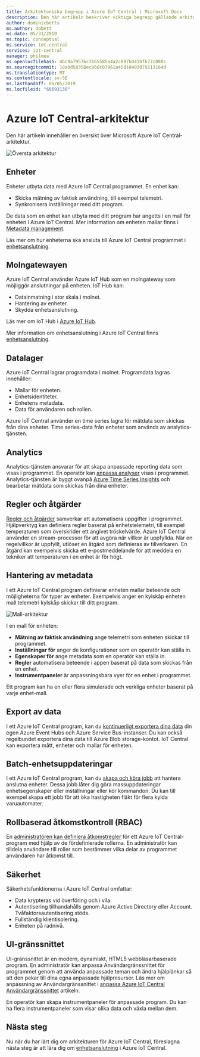 ```yaml
---
title: Arkitektoniska begrepp i Azure IoT Central | Microsoft Docs
description: Den här artikeln beskriver viktiga begrepp gällande arkitekturen i Azure IoT Central
author: dominicbetts
ms.author: dobett
ms.date: 05/31/2019
ms.topic: conceptual
ms.service: iot-central
services: iot-central
manager: philmea
ms.openlocfilehash: 4bc9a79576c3165585a4a2c897bd41bfb77c080c
ms.sourcegitcommit: 18a0d58358ec860c87961a45d10403079113164d
ms.translationtype: MT
ms.contentlocale: sv-SE
ms.lasthandoff: 06/05/2019
ms.locfileid: "66693130"
---
```

# <a name="azure-iot-central-architecture"></a>Azure IoT Central-arkitektur

Den här artikeln innehåller en översikt över Microsoft Azure IoT Central-arkitektur.

![Översta arkitektur](media/concepts-architecture/architecture.png)

## <a name="devices"></a>Enheter

Enheter utbyta data med Azure IoT Central programmet. En enhet kan:

- Skicka mätning av faktisk användning, till exempel telemetri.
- Synkronisera inställningar med ditt program.

De data som en enhet kan utbyta med ditt program har angetts i en mall för enheten i Azure IoT Central. Mer information om enheten mallar finns i [Metadata management](#metadata-management).

Läs mer om hur enheterna ska ansluta till Azure IoT Central programmet i [enhetsanslutning](concepts-connectivity.md).

## <a name="cloud-gateway"></a>Molngatewayen

Azure IoT Central använder Azure IoT Hub som en molngateway som möjliggör anslutningar på enheten. IoT Hub kan:

- Datainmatning i stor skala i molnet.
- Hantering av enheter.
- Skydda enhetsanslutning.

Läs mer om IoT Hub i [Azure IoT Hub](https://docs.microsoft.com/azure/iot-hub/).

Mer information om enhetsanslutning i Azure IoT Central finns [enhetsanslutning](concepts-connectivity.md).

## <a name="data-stores"></a>Datalager

Azure IoT Central lagrar programdata i molnet. Programdata lagras innehåller:

- Mallar för enheten.
- Enhetsidentiteter.
- Enhetens metadata.
- Data för användaren och rollen.

Azure IoT Central använder en time series lagra för mätdata som skickas från dina enheter. Time series-data från enheter som används av analytics-tjänsten.

## <a name="analytics"></a>Analytics

Analytics-tjänsten ansvarar för att skapa anpassade reporting data som visas i programmet. En operatör kan [anpassa analyser](howto-create-analytics.md) visas i programmet. Analytics-tjänsten är byggt ovanpå [Azure Time Series Insights](https://azure.microsoft.com/services/time-series-insights/) och bearbetar mätdata som skickas från dina enheter.

## <a name="rules-and-actions"></a>Regler och åtgärder

[Regler och åtgärder](howto-create-telemetry-rules.md) samverkar att automatisera uppgifter i programmet. Hjälpverktyg kan definiera regler baserat på enhetstelemetri, till exempel temperaturen som överskrider ett angivet tröskelvärde. Azure IoT Central använder en stream-processor för att avgöra när villkor är uppfyllda. När en regelvillkor är uppfyllt, utlöser en åtgärd som definieras av tillverkaren. En åtgärd kan exempelvis skicka ett e-postmeddelande för att meddela en tekniker att temperaturen i en enhet är för högt.

## <a name="metadata-management"></a>Hantering av metadata

I ett Azure IoT Central program definierar enheten mallar beteende och möjligheterna för typer av enheter. Exempelvis anger en kylskåp enheten mall telemetri kylskåp skickar till ditt program.

![Mall-arkitektur](media/concepts-architecture/template_architecture.png)

I en mall för enheten:

- **Mätning av faktisk användning** ange telemetri som enheten skickar till programmet.
- **Inställningar för** anger de konfigurationer som en operatör kan ställa in.
- **Egenskaper för** ange metadata som en operatör kan ställa in.
- **Regler** automatisera beteende i appen baserat på data som skickas från en enhet.
- **Instrumentpaneler** är anpassningsbara vyer för en enhet i programmet.

Ett program kan ha en eller flera simulerade och verkliga enheter baserat på varje enhet-mall.

## <a name="data-export"></a>Export av data

I ett Azure IoT Central program, kan du [kontinuerligt exportera dina data](howto-export-data-event-hubs-service-bus.md) din egen Azure Event Hubs och Azure Service Bus-instanser. Du kan också regelbundet exportera dina data till Azure Blob storage-kontot. IoT Central kan exportera mått, enheter och mallar för enheten.

## <a name="batch-device-updates"></a>Batch-enhetsuppdateringar

I ett Azure IoT Central program, kan du [skapa och köra jobb](howto-run-a-job.md) att hantera anslutna enheter. Dessa jobb låter dig göra massuppdateringar enhetsegenskaper eller inställningar eller kör kommandon. Du kan till exempel skapa ett jobb för att öka hastigheten fläkt för flera kylda varuautomater.

## <a name="role-based-access-control-rbac"></a>Rollbaserad åtkomstkontroll (RBAC)

En [administratören kan definiera åtkomstregler](howto-administer.md) för ett Azure IoT Central-program med hjälp av de fördefinierade rollerna. En administratör kan tilldela användare till roller som bestämmer vilka delar av programmet användaren har åtkomst till.

## <a name="security"></a>Säkerhet

Säkerhetsfunktionerna i Azure IoT Central omfattar:

- Data krypteras vid överföring och i vila.
- Autentisering tillhandahålls genom Azure Active Directory eller Account. Tvåfaktorsautentisering stöds.
- Fullständig klientisolering.
- Enheten på radnivå.

## <a name="ui-shell"></a>UI-gränssnittet

UI-gränssnittet är en modern, dynamiskt, HTML5 webbläsarbaserade program.
En administratör kan anpassa Användargränssnittet för programmet genom att använda anpassade teman och ändra hjälplänkar så att den pekar till dina egna anpassade hjälpresurser. Läs mer om anpassning av Användargränssnittet i [anpassa Azure IoT Central Användargränssnittet](howto-customize-ui.md) artikeln.

En operatör kan skapa instrumentpaneler för anpassade program. Du kan ha flera instrumentpaneler som visar olika data och växla mellan dem.

## <a name="next-steps"></a>Nästa steg

Nu när du har lärt dig om arkitekturen för Azure IoT Central, föreslagna nästa steg är att lära dig om [enhetsanslutning](concepts-connectivity.md) i Azure IoT Central.